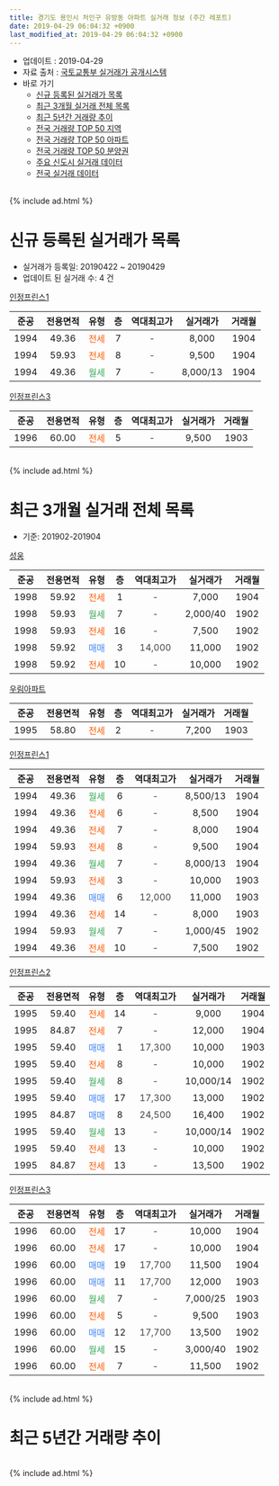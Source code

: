 ```yaml
---
title: 경기도 용인시 처인구 유방동 아파트 실거래 정보 (주간 레포트)
date: 2019-04-29 06:04:32 +0900
last_modified_at: 2019-04-29 06:04:32 +0900
---
```


* 업데이트 : 2019-04-29
* 자료 출처 : [국토교통부 실거래가 공개시스템](http://rt.molit.go.kr)
* 바로 가기
    * [신규 등록된 실거래가 목록](#신규-등록된-실거래가-목록)
    * [최근 3개월 실거래 전체 목록](#최근-3개월-실거래-전체-목록)
    * [최근 5년간 거래량 추이](#최근-5년간-거래량-추이)
    * [전국 거래량 TOP 50 지역](https://inasie.github.io/apt-trade-info/최근-3개월-전국에서-가장-거래가-많이-발생한-지역)
    * [전국 거래량 TOP 50 아파트](https://inasie.github.io/apt-trade-info/최근-3개월-전국에서-가장-거래가-많이-발생한-아파트)
    * [전국 거래량 TOP 50 분양권](https://inasie.github.io/apt-trade-info/최근-3개월-전국에서-가장-거래가-많이-발생한-분양권)
    * [주요 신도시 실거래 데이터](https://inasie.github.io/apt-trade-info/주요-신도시)
    * [전국 실거래 데이터](https://inasie.github.io/apt-trade-info/전국)
<br>
{% include ad.html %}
<br>

# 신규 등록된 실거래가 목록
* 실거래가 등록일: 20190422 ~ 20190429
* 업데이트 된 실거래 수: 4 건


[인정프린스1](https://search.naver.com/search.naver?query=%EA%B2%BD%EA%B8%B0%EB%8F%84+%EC%9A%A9%EC%9D%B8%EC%8B%9C+%EC%B2%98%EC%9D%B8%EA%B5%AC+%EC%9C%A0%EB%B0%A9%EB%8F%99+%EC%9D%B8%EC%A0%95%ED%94%84%EB%A6%B0%EC%8A%A41)

|준공|전용면적|유형|층|역대최고가|실거래가|거래월|
|:---:|:---:|:---:|:---:|:---:|:---:|:---:|
|1994|49.36|<span style="color:#ff5a00">전세</span>|7|<span style="color:#444444">-</span>|8,000|1904|
|1994|59.93|<span style="color:#ff5a00">전세</span>|8|<span style="color:#444444">-</span>|9,500|1904|
|1994|49.36|<span style="color:#34a853">월세</span>|7|<span style="color:#444444">-</span>|8,000/13|1904|

[인정프린스3](https://search.naver.com/search.naver?query=%EA%B2%BD%EA%B8%B0%EB%8F%84+%EC%9A%A9%EC%9D%B8%EC%8B%9C+%EC%B2%98%EC%9D%B8%EA%B5%AC+%EC%9C%A0%EB%B0%A9%EB%8F%99+%EC%9D%B8%EC%A0%95%ED%94%84%EB%A6%B0%EC%8A%A43)

|준공|전용면적|유형|층|역대최고가|실거래가|거래월|
|:---:|:---:|:---:|:---:|:---:|:---:|:---:|
|1996|60.00|<span style="color:#ff5a00">전세</span>|5|<span style="color:#444444">-</span>|9,500|1903|


<br>
{% include ad.html %}
<br>

# 최근 3개월 실거래 전체 목록
* 기준: 201902-201904


[성웅](https://search.naver.com/search.naver?query=%EA%B2%BD%EA%B8%B0%EB%8F%84+%EC%9A%A9%EC%9D%B8%EC%8B%9C+%EC%B2%98%EC%9D%B8%EA%B5%AC+%EC%9C%A0%EB%B0%A9%EB%8F%99+%EC%84%B1%EC%9B%85)

|준공|전용면적|유형|층|역대최고가|실거래가|거래월|
|:---:|:---:|:---:|:---:|:---:|:---:|:---:|
|1998|59.92|<span style="color:#ff5a00">전세</span>|1|<span style="color:#444444">-</span>|7,000|1904|
|1998|59.93|<span style="color:#34a853">월세</span>|7|<span style="color:#444444">-</span>|2,000/40|1902|
|1998|59.93|<span style="color:#ff5a00">전세</span>|16|<span style="color:#444444">-</span>|7,500|1902|
|1998|59.92|<span style="color:#4285f3">매매</span>|3|<span style="color:#444444">14,000</span>|11,000|1902|
|1998|59.92|<span style="color:#ff5a00">전세</span>|10|<span style="color:#444444">-</span>|10,000|1902|

[우림아파트](https://search.naver.com/search.naver?query=%EA%B2%BD%EA%B8%B0%EB%8F%84+%EC%9A%A9%EC%9D%B8%EC%8B%9C+%EC%B2%98%EC%9D%B8%EA%B5%AC+%EC%9C%A0%EB%B0%A9%EB%8F%99+%EC%9A%B0%EB%A6%BC%EC%95%84%ED%8C%8C%ED%8A%B8)

|준공|전용면적|유형|층|역대최고가|실거래가|거래월|
|:---:|:---:|:---:|:---:|:---:|:---:|:---:|
|1995|58.80|<span style="color:#ff5a00">전세</span>|2|<span style="color:#444444">-</span>|7,200|1903|

[인정프린스1](https://search.naver.com/search.naver?query=%EA%B2%BD%EA%B8%B0%EB%8F%84+%EC%9A%A9%EC%9D%B8%EC%8B%9C+%EC%B2%98%EC%9D%B8%EA%B5%AC+%EC%9C%A0%EB%B0%A9%EB%8F%99+%EC%9D%B8%EC%A0%95%ED%94%84%EB%A6%B0%EC%8A%A41)

|준공|전용면적|유형|층|역대최고가|실거래가|거래월|
|:---:|:---:|:---:|:---:|:---:|:---:|:---:|
|1994|49.36|<span style="color:#34a853">월세</span>|6|<span style="color:#444444">-</span>|8,500/13|1904|
|1994|49.36|<span style="color:#ff5a00">전세</span>|6|<span style="color:#444444">-</span>|8,500|1904|
|1994|49.36|<span style="color:#ff5a00">전세</span>|7|<span style="color:#444444">-</span>|8,000|1904|
|1994|59.93|<span style="color:#ff5a00">전세</span>|8|<span style="color:#444444">-</span>|9,500|1904|
|1994|49.36|<span style="color:#34a853">월세</span>|7|<span style="color:#444444">-</span>|8,000/13|1904|
|1994|59.93|<span style="color:#ff5a00">전세</span>|3|<span style="color:#444444">-</span>|10,000|1903|
|1994|49.36|<span style="color:#4285f3">매매</span>|6|<span style="color:#444444">12,000</span>|11,000|1903|
|1994|49.36|<span style="color:#ff5a00">전세</span>|14|<span style="color:#444444">-</span>|8,000|1903|
|1994|59.93|<span style="color:#34a853">월세</span>|7|<span style="color:#444444">-</span>|1,000/45|1902|
|1994|49.36|<span style="color:#ff5a00">전세</span>|10|<span style="color:#444444">-</span>|7,500|1902|

[인정프린스2](https://search.naver.com/search.naver?query=%EA%B2%BD%EA%B8%B0%EB%8F%84+%EC%9A%A9%EC%9D%B8%EC%8B%9C+%EC%B2%98%EC%9D%B8%EA%B5%AC+%EC%9C%A0%EB%B0%A9%EB%8F%99+%EC%9D%B8%EC%A0%95%ED%94%84%EB%A6%B0%EC%8A%A42)

|준공|전용면적|유형|층|역대최고가|실거래가|거래월|
|:---:|:---:|:---:|:---:|:---:|:---:|:---:|
|1995|59.40|<span style="color:#ff5a00">전세</span>|14|<span style="color:#444444">-</span>|9,000|1904|
|1995|84.87|<span style="color:#ff5a00">전세</span>|7|<span style="color:#444444">-</span>|12,000|1904|
|1995|59.40|<span style="color:#4285f3">매매</span>|1|<span style="color:#444444">17,300</span>|10,000|1903|
|1995|59.40|<span style="color:#ff5a00">전세</span>|8|<span style="color:#444444">-</span>|10,000|1902|
|1995|59.40|<span style="color:#34a853">월세</span>|8|<span style="color:#444444">-</span>|10,000/14|1902|
|1995|59.40|<span style="color:#4285f3">매매</span>|17|<span style="color:#444444">17,300</span>|13,000|1902|
|1995|84.87|<span style="color:#4285f3">매매</span>|8|<span style="color:#444444">24,500</span>|16,400|1902|
|1995|59.40|<span style="color:#34a853">월세</span>|13|<span style="color:#444444">-</span>|10,000/14|1902|
|1995|59.40|<span style="color:#ff5a00">전세</span>|13|<span style="color:#444444">-</span>|10,000|1902|
|1995|84.87|<span style="color:#ff5a00">전세</span>|13|<span style="color:#444444">-</span>|13,500|1902|

[인정프린스3](https://search.naver.com/search.naver?query=%EA%B2%BD%EA%B8%B0%EB%8F%84+%EC%9A%A9%EC%9D%B8%EC%8B%9C+%EC%B2%98%EC%9D%B8%EA%B5%AC+%EC%9C%A0%EB%B0%A9%EB%8F%99+%EC%9D%B8%EC%A0%95%ED%94%84%EB%A6%B0%EC%8A%A43)

|준공|전용면적|유형|층|역대최고가|실거래가|거래월|
|:---:|:---:|:---:|:---:|:---:|:---:|:---:|
|1996|60.00|<span style="color:#ff5a00">전세</span>|17|<span style="color:#444444">-</span>|10,000|1904|
|1996|60.00|<span style="color:#ff5a00">전세</span>|17|<span style="color:#444444">-</span>|10,000|1904|
|1996|60.00|<span style="color:#4285f3">매매</span>|19|<span style="color:#444444">17,700</span>|11,500|1904|
|1996|60.00|<span style="color:#4285f3">매매</span>|11|<span style="color:#444444">17,700</span>|12,000|1903|
|1996|60.00|<span style="color:#34a853">월세</span>|7|<span style="color:#444444">-</span>|7,000/25|1903|
|1996|60.00|<span style="color:#ff5a00">전세</span>|5|<span style="color:#444444">-</span>|9,500|1903|
|1996|60.00|<span style="color:#4285f3">매매</span>|12|<span style="color:#444444">17,700</span>|13,500|1902|
|1996|60.00|<span style="color:#34a853">월세</span>|15|<span style="color:#444444">-</span>|3,000/40|1902|
|1996|60.00|<span style="color:#ff5a00">전세</span>|7|<span style="color:#444444">-</span>|11,500|1902|


<br>
{% include ad.html %}
<br>

# 최근 5년간 거래량 추이


<div style="width:100%;">
    <canvas id="deal_progress" height="200"></canvas>
</div>

<script>
new Chart(document.getElementById("deal_progress"), {
    type: 'line',
    data: {
        labels: ['201404','201405','201406','201407','201408','201409','201410','201411','201412','201501','201502','201503','201504','201505','201506','201507','201508','201509','201510','201511','201512','201601','201602','201603','201604','201605','201606','201607','201608','201609','201610','201611','201612','201701','201702','201703','201704','201705','201706','201707','201708','201709','201710','201711','201712','201801','201802','201803','201804','201805','201806','201807','201808','201809','201810','201811','201812','201901','201902','201903','201904'],
        datasets: [{
            label: '매매',
            pointRadius: 1,
            data: [5, 10, 8, 8, 5, 9, 13, 7, 4, 8, 7, 27, 21, 16, 20, 11, 12, 15, 14, 14, 10, 3, 5, 14, 10, 12, 11, 10, 5, 13, 9, 10, 7, 2, 7, 14, 10, 8, 10, 2, 9, 7, 3, 6, 3, 7, 1, 9, 1, 7, 4, 3, 5, 8, 10, 3, 6, 1, 4, 3, 1],
            borderColor: "rgba(255, 201, 14, 1)",
            backgroundColor: "rgba(255, 201, 14, 0.5)",
            fill: false,
            lineTension: 0
        },{
            label: '전월세',
            pointRadius: 1,
            data: [10, 11, 9, 9, 6, 11, 9, 1, 7, 12, 4, 8, 9, 9, 5, 6, 10, 8, 9, 6, 4, 5, 10, 8, 8, 12, 7, 8, 4, 7, 12, 8, 9, 3, 8, 9, 7, 1, 3, 6, 4, 8, 3, 6, 6, 9, 5, 2, 7, 4, 11, 5, 5, 4, 6, 8, 3, 7, 12, 5, 10],
            borderColor: "rgba(0, 141, 185, 1)",
            backgroundColor: "rgba(0, 141, 185, 0.5)",
            fill: false,
            lineTension: 0
        }
        ]
    },
    options: {
        responsive: true,
        title: {
            display: false
        },
        tooltips: {
            mode: 'index',
            intersect: false
        },
        hover: {
            mode: 'nearest',
            intersect: true
        },
        scales: {
            xAxes: [{
                display: true,
                scaleLabel: {
                    display: true,
                    labelString: '년/월'
                }
            }],
            yAxes: [{
                display: true,
                ticks: {
                    suggestedMin: 0,
                },
                scaleLabel: {
                    display: true,
                    labelString: '실거래 수'
                }
            }]
        }
    }
});

</script>


<br>
{% include ad.html %}
<br>


